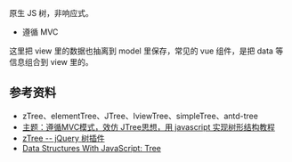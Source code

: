 <!--
 * @Description: 
 * @Author: Jecyu
 * @Date: 2020-05-26 15:31:50
 * @LastEditTime: 2020-05-27 19:08:40
 * @LastEditors: Jecyu
--> 
原生 JS 树，非响应式。
- 遵循 MVC 
  
这里把 view 里的数据也抽离到 model 里保存，常见的 vue 组件，是把 data 等信息组合到 view 里的。

## 参考资料

- zTree、elementTree、JTree、IviewTree、simpleTree、antd-tree
- [主题：遵循MVC模式，效仿 JTree思想，用 javascript 实现树形结构教程](https://www.iteye.com/topic/214193)
- [zTree -- jQuery 树插件](http://www.treejs.cn/v3/main.php#_zTreeInfo)
- [Data Structures With JavaScript: Tree](https://code.tutsplus.com/articles/data-structures-with-javascript-tree--cms-23393)